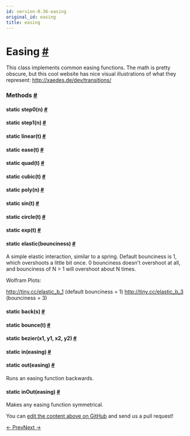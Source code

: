 ```yaml
---
id: version-0.36-easing
original_id: easing
title: easing
---
```

<a id="content"></a><h1><a class="anchor" name="easing"></a>Easing <a class="hash-link" href="docs/easing.html#easing">#</a></h1><div><div><p>This class implements common easing functions. The math is pretty obscure,
but this cool website has nice visual illustrations of what they represent:
<a href="http://xaedes.de/dev/transitions/">http://xaedes.de/dev/transitions/</a></p></div><span><h3><a class="anchor" name="methods"></a>Methods <a class="hash-link" href="docs/easing.html#methods">#</a></h3><div class="props"><div class="prop"><h4 class="methodTitle"><a class="anchor" name="step0"></a><span class="methodType">static </span>step0<span class="methodType">(n)</span> <a class="hash-link" href="docs/easing.html#step0">#</a></h4></div><div class="prop"><h4 class="methodTitle"><a class="anchor" name="step1"></a><span class="methodType">static </span>step1<span class="methodType">(n)</span> <a class="hash-link" href="docs/easing.html#step1">#</a></h4></div><div class="prop"><h4 class="methodTitle"><a class="anchor" name="linear"></a><span class="methodType">static </span>linear<span class="methodType">(t)</span> <a class="hash-link" href="docs/easing.html#linear">#</a></h4></div><div class="prop"><h4 class="methodTitle"><a class="anchor" name="ease"></a><span class="methodType">static </span>ease<span class="methodType">(t)</span> <a class="hash-link" href="docs/easing.html#ease">#</a></h4></div><div class="prop"><h4 class="methodTitle"><a class="anchor" name="quad"></a><span class="methodType">static </span>quad<span class="methodType">(t)</span> <a class="hash-link" href="docs/easing.html#quad">#</a></h4></div><div class="prop"><h4 class="methodTitle"><a class="anchor" name="cubic"></a><span class="methodType">static </span>cubic<span class="methodType">(t)</span> <a class="hash-link" href="docs/easing.html#cubic">#</a></h4></div><div class="prop"><h4 class="methodTitle"><a class="anchor" name="poly"></a><span class="methodType">static </span>poly<span class="methodType">(n)</span> <a class="hash-link" href="docs/easing.html#poly">#</a></h4></div><div class="prop"><h4 class="methodTitle"><a class="anchor" name="sin"></a><span class="methodType">static </span>sin<span class="methodType">(t)</span> <a class="hash-link" href="docs/easing.html#sin">#</a></h4></div><div class="prop"><h4 class="methodTitle"><a class="anchor" name="circle"></a><span class="methodType">static </span>circle<span class="methodType">(t)</span> <a class="hash-link" href="docs/easing.html#circle">#</a></h4></div><div class="prop"><h4 class="methodTitle"><a class="anchor" name="exp"></a><span class="methodType">static </span>exp<span class="methodType">(t)</span> <a class="hash-link" href="docs/easing.html#exp">#</a></h4></div><div class="prop"><h4 class="methodTitle"><a class="anchor" name="elastic"></a><span class="methodType">static </span>elastic<span class="methodType">(bounciness)</span> <a class="hash-link" href="docs/easing.html#elastic">#</a></h4><div><p>A simple elastic interaction, similar to a spring.  Default bounciness
is 1, which overshoots a little bit once.  0 bounciness doesn't overshoot
at all, and bounciness of N &gt; 1 will overshoot about N times.</p><p>Wolfram Plots:</p><p>  <a href="http://tiny.cc/elastic_b_1">http://tiny.cc/elastic_b_1</a> (default bounciness = 1)
  <a href="http://tiny.cc/elastic_b_3">http://tiny.cc/elastic_b_3</a> (bounciness = 3)</p></div></div><div class="prop"><h4 class="methodTitle"><a class="anchor" name="back"></a><span class="methodType">static </span>back<span class="methodType">(s)</span> <a class="hash-link" href="docs/easing.html#back">#</a></h4></div><div class="prop"><h4 class="methodTitle"><a class="anchor" name="bounce"></a><span class="methodType">static </span>bounce<span class="methodType">(t)</span> <a class="hash-link" href="docs/easing.html#bounce">#</a></h4></div><div class="prop"><h4 class="methodTitle"><a class="anchor" name="bezier"></a><span class="methodType">static </span>bezier<span class="methodType">(x1, y1, x2, y2)</span> <a class="hash-link" href="docs/easing.html#bezier">#</a></h4></div><div class="prop"><h4 class="methodTitle"><a class="anchor" name="in"></a><span class="methodType">static </span>in<span class="methodType">(easing)</span> <a class="hash-link" href="docs/easing.html#in">#</a></h4></div><div class="prop"><h4 class="methodTitle"><a class="anchor" name="out"></a><span class="methodType">static </span>out<span class="methodType">(easing)</span> <a class="hash-link" href="docs/easing.html#out">#</a></h4><div><p>Runs an easing function backwards.</p></div></div><div class="prop"><h4 class="methodTitle"><a class="anchor" name="inout"></a><span class="methodType">static </span>inOut<span class="methodType">(easing)</span> <a class="hash-link" href="docs/easing.html#inout">#</a></h4><div><p>Makes any easing function symmetrical.</p></div></div></div></span></div><p class="edit-page-block">You can <a target="_blank" href="https://github.com/facebook/react-native/blob/master/Libraries/Animated/src/Easing.js">edit the content above on GitHub</a> and send us a pull request!</p><div class="docs-prevnext"><a class="docs-prev" href="docs/dimensions.html#content">← Prev</a><a class="docs-next" href="docs/geolocation.html#content">Next →</a></div>
